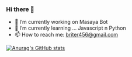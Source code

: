 ### Hi there 👋


- 🔭 I’m currently working on Masaya Bot
- 🌱 I’m currently learning ... Javascript n Python
- 📫 How to reach me: briter456@gmail.com

[![Anurag's GitHub stats](https://github-readme-stats.vercel.app/api?username=LemonMantis5571)](https://github.com/anuraghazra/github-readme-stats)
